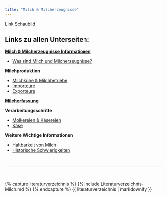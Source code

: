 ```yaml
---
title: "Milch & Milcherzeugnisse"
---
```


Link Schaubild 

## Links zu allen Unterseiten:

[**Milch & Milcherzeugnisse Informationen**](Milch-und-Milcherzeugnisse-Informationen.html)

- [Was sind Milch und Milcherzeugnisse?](Milch-und-Milcherzeugnisse-Informationen/Was-ist-Milch.md)

**Milchproduktion**

- [Milchkühe & Milchbetriebe](Milchproduktion/Milchkuehe_und_Milchbetriebe.html)
- [Importeure](Milchproduktion/Importeure.html)
- [Exporteure](Milchproduktion/Exporteure.html)

[**Milcherfassung**](Milcherfassung/Milcherfassung.html)

**Verarbeitungsschritte**

- [Molkereien & Käsereien](Verarbeitungsschritte/Molkereien-und-Kaesereien.html)
- [Käse](Verarbeitungsschritte/Kaese.html)

**Weitere Wichtige Informationen**

- [Haltbarkeit von Milch](Weitere-Wichtige-Informationen/Haltbarkeit-von-Milch.html)
- [Historische Schwierigkeiten](Historische-Schwierigkeiten.html)
 

<br>

---

<br> 


{% capture literaturverzeichnis %} 
{% include Literaturverzeichnis-Milch.md %} 
{% endcapture %} 
{{ literaturverzeichnis | markdownify }}
